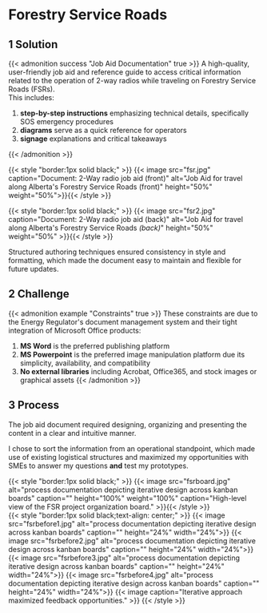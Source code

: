 # Forestry Service Roads

<!--more-->

## 1 Solution

{{< admonition success "Job Aid Documentation" true >}}
A high-quality, user-friendly job aid and reference guide to access critical information related to the operation of 2-way radios while traveling on Forestry Service Roads (FSRs).
<br>This includes:
1. **step-by-step instructions** emphasizing technical details, specifically SOS emergency procedures
1. **diagrams** serve as a quick reference for operators 
1. **signage** explanations and critical takeaways

{{< /admonition >}}

{{< style "border:1px solid black;" >}}
{{< image src="fsr.jpg" caption="Document: 2-Way radio job aid (front)" alt="Job Aid for travel along Alberta's Forestry Service Roads (front)" height="50%" weight="50%">}}{{< /style >}}

{{< style "border:1px solid black;" >}}
{{< image src="fsr2.jpg" caption="Document: 2-Way radio job aid (back)" alt="Job Aid for travel along Alberta's Forestry Service Roads *(back)*" height="50%" weight="50%" >}}{{< /style >}}

Structured authoring techniques ensured consistency in style and formatting, which made the document easy to maintain and flexible for future updates.

## 2 Challenge

{{< admonition example "Constraints" true >}}
These constraints are due to the Energy Regulator's document management system and their tight integration of Microsoft Office products:
1. **MS Word** is the preferred publishing platform 
1. **MS Powerpoint** is the preferred image manipulation platform due its simplicity, availability, and compatibility
1. **No external libraries** including Acrobat, Office365, and stock images or graphical assets
{{< /admonition >}}

## 3 Process
The job aid document required designing, organizing and presenting the content in a clear and intuitive manner.


I chose to sort the information from an operational standpoint, which made use of existing logistical structures and maximized my opportunities with SMEs to answer my questions **and** test my prototypes.  

{{< style "border:1px solid black;" >}}
{{< image src="fsrboard.jpg" alt="process documentation depicting iterative design across kanban boards" caption="" height="100%" weight="100%" caption="High-level view of the FSR project organization board." >}}{{< /style >}}
<br>
{{< style "border:1px solid black;text-align: center;" >}}
{{< image src="fsrbefore1.jpg" alt="process documentation depicting iterative design across kanban boards" caption="" height="24%" width="24%">}}
{{< image src="fsrbefore2.jpg" alt="process documentation depicting iterative design across kanban boards" caption="" height="24%" width="24%">}}
{{< image src="fsrbefore3.jpg" alt="process documentation depicting iterative design across kanban boards" caption="" height="24%" width="24%">}}
{{< image src="fsrbefore4.jpg" alt="process documentation depicting iterative design across kanban boards" caption="" height="24%" width="24%">}}
{{< image caption="Iterative approach maximized feedback opportunities." >}}
{{< /style >}}

